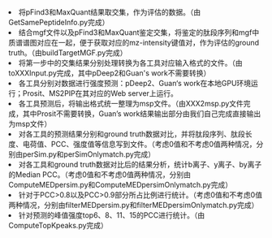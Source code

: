 <li>将pFind3和MaxQuant结果取交集，作为评估的数据。（由GetSamePeptideInfo.py完成）</li>
<li>结合mgf文件以及pFind3和MaxQuant鉴定交集，将鉴定的肽段序列和mgf中质谱谱图对应在一起，便于获取对应的mz-intensity键值对，作为评估的ground truth。（由buildTargetMGF.py完成）</li>
<li>将第一步中的交集结果分别处理转换为各工具对应输入格式的文件。（由toXXXInput.py完成，其中pDeep2和Guan's work不需要转换）</li>
<li>各工具分别对数据进行强度预测：pDeep2、Guan‘s work在本地GPU环境运行；Prosit、MS2PIP在其对应的Web server上运行。</li>
<li>各工具预测后，将输出格式统一整理为msp文件。（由XXX2msp.py文件完成，其中Prosit不需要转换，Guan’s work结果输出部分由我们自己完成直接输出为msp文件）</li>
<li>对各工具的预测结果分别和ground truth数据对比，并将肽段序列、肽段长度、电荷值、PCC、强度值等信息写到文件。（考虑0值和不考虑0值两种情况，分别由perSim.py和perSimOnlymatch.py完成）</li>
<li>对各工具和ground truth数据对比后的结果分析，统计b离子、y离子、by离子的Median PCC。（考虑0值和不考虑0值两种情况，分别由ComputeMEDpersim.py和ComputeMEDpersimOnlymatch.py完成）</li>
<li>针对于PCC&gt;0.8以及PCC&gt;0.9部分所占比例进行统计。（考虑0值和不考虑0值两种情况，分别由filterMEDpersim.py和filterMEDpersimOnlymatch.py完成）</li>
<li>针对预测的峰值强度top6、8、11、15的PCC进行统计。（由ComputeTopKpeaks.py完成）</li>
